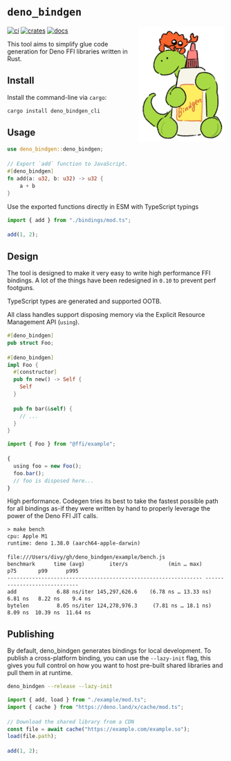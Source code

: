 # `deno_bindgen`

<img align="right" src="./assets/illustration.png" width=200>

[![ci](https://github.com/denoland/deno_bindgen/workflows/ci/badge.svg?branch=main)](https://github.com/denoland/deno_bindgen/actions)
[![crates](https://img.shields.io/crates/v/deno_bindgen.svg)](https://crates.io/crates/deno_bindgen)
[![docs](https://docs.rs/deno_bindgen/badge.svg)](https://docs.rs/deno_bindgen)

This tool aims to simplify glue code generation for Deno FFI libraries written
in Rust.

## Install

Install the command-line via `cargo`:

```bash
cargo install deno_bindgen_cli
```

## Usage

```rust
use deno_bindgen::deno_bindgen;

// Export `add` function to JavaScript.
#[deno_bindgen]
fn add(a: u32, b: u32) -> u32 {
    a + b
}
```

Use the exported functions directly in ESM with TypeScript typings

```typescript
import { add } from "./bindings/mod.ts";

add(1, 2);
```

## Design

The tool is designed to make it very easy to write high performance FFI
bindings. A lot of the things have been redesigned in `0.10` to prevent perf
footguns.

TypeScript types are generated and supported OOTB.

All class handles support disposing memory via the Explicit Resource Management
API (`using`).

```rust
#[deno_bindgen]
pub struct Foo;

#[deno_bindgen]
impl Foo {
  #[constructor]
  pub fn new() -> Self {
    Self
  }

  pub fn bar(&self) {
    // ...
  }
}
```

```js
import { Foo } from "@ffi/example";

{
  using foo = new Foo();
  foo.bar();
  // foo is disposed here...
}
```

High performance. Codegen tries its best to take the fastest possible path for
all bindings as-if they were written by hand to properly leverage the power of
the Deno FFI JIT calls.

```
> make bench
cpu: Apple M1
runtime: deno 1.38.0 (aarch64-apple-darwin)

file:///Users/divy/gh/deno_bindgen/example/bench.js
benchmark      time (avg)        iter/s             (min … max)       p75       p99      p995
--------------------------------------------------------------- -----------------------------
add             6.88 ns/iter 145,297,626.6    (6.78 ns … 13.33 ns)   6.81 ns   8.22 ns    9.4 ns
bytelen         8.05 ns/iter 124,278,976.3     (7.81 ns … 18.1 ns)   8.09 ns  10.39 ns  11.64 ns
```

## Publishing

By default, deno_bindgen generates bindings for local development. To publish a
cross-platform binding, you can use the `--lazy-init` flag, this gives you full
control on how you want to host pre-built shared libraries and pull them in at
runtime.

```bash
deno_bindgen --release --lazy-init
```

```typescript
import { add, load } from "./example/mod.ts";
import { cache } from "https://deno.land/x/cache/mod.ts";

// Download the shared library from a CDN
const file = await cache("https://example.com/example.so");
load(file.path);

add(1, 2);
```
